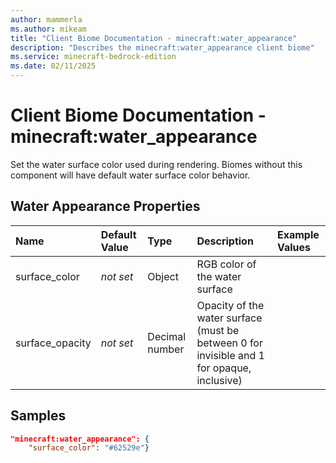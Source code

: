 ```yaml
---
author: mammerla
ms.author: mikeam
title: "Client Biome Documentation - minecraft:water_appearance"
description: "Describes the minecraft:water_appearance client biome"
ms.service: minecraft-bedrock-edition
ms.date: 02/11/2025 
---
```


# Client Biome Documentation - minecraft:water_appearance

Set the water surface color used during rendering. Biomes without this component will have default water surface color behavior.


## Water Appearance Properties

|Name       |Default Value |Type |Description |Example Values |
|:----------|:-------------|:----|:-----------|:------------- |
| surface_color | *not set* | Object | RGB color of the water surface |  | 
| surface_opacity | *not set* | Decimal number | Opacity of the water surface (must be between 0 for invisible and 1 for opaque, inclusive) |  | 

## Samples


```json
"minecraft:water_appearance": {
	"surface_color": "#62529e"}
```

